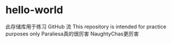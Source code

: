 # hello-world
此存储库用于练习 GitHub 流
This repository is intended for practice purposes only
Paraliesa真的很厉害
NaughtyChas更厉害